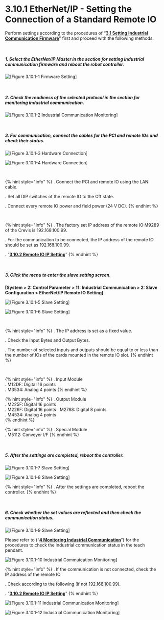 ﻿# 3.10.1 EtherNet/IP - Setting the Connection of a Standard Remote IO

Perform settings according to the procedures of “[**3.1 Setting Industrial Communication Firmware**](../../3-settings-industrial-communication/3-1-Settings-firmware.md)” first and proceed with the following methods.

<br>

##### 1. Select the EtherNet/IP Master in the section for setting industrial communication firmware and reboot the robot controller.

![[Figure 3.10.1-1 Firmware Setting]](<../../_assets/3-Settings-Industrial-Communication/3.10-EtherNet-IP-Remote-IO/1-Setting/image_1.png>) 

<br>

##### 2. Check the readiness of the selected protocol in the section for monitoring industrial communication.

![[Figure 3.10.1-2 Industrial Communication Monitoring]](<../../_assets/3-Settings-Industrial-Communication/3.10-EtherNet-IP-Remote-IO/1-Setting/image_2.png>) 

<br>

##### 3. For communication, connect the cables for the PCI and remote IOs and check their status.

![[Figure 3.10.1-3 Hardware Connection]](<../../_assets/3-Settings-Industrial-Communication/3.10-EtherNet-IP-Remote-IO/1-Setting/image_3.png>) 

![[Figure 3.10.1-4 Hardware Connection]](<../../_assets/3-Settings-Industrial-Communication/3.10-EtherNet-IP-Remote-IO/1-Setting/image_4.png>) 

<br>

{% hint style="info" %}
\.      Connect the PCI and remote IO using the LAN cable.

\.      Set all DIP switches of the remote IO to the Off state.

\.      Connect every remote IO power and field power (24 V DC).
{% endhint %}

<br>

{% hint style="info" %}
\.      The factory set IP address of the remote IO M9289 of the Crevis is 192.168.100.99. 

\.      For the communication to be connected, the IP address of the remote IO should be set as 192.168.100.99.

\.      “[**3.10.2 Remote IO IP Setting**](../../3-settings-industrial-communication/3-10-EtherNet-IP-Remote-IO/3-10-2-Settings-Remote-IO-IP.md)”
{% endhint %}

<br>

##### 3. Click the menu to enter the slave setting screen. 
**\[System > 2: Control Parameter > 11: Industrial Communication > 2: Slave Configuration > EtherNet/IP Remote IO Setting]**

![[Figure 3.10.1-5 Slave Setting]](<../../_assets/3-Settings-Industrial-Communication/3.10-EtherNet-IP-Remote-IO/1-Setting/image_5.png>) 

![[Figure 3.10.1-6 Slave Setting]](<../../_assets/3-Settings-Industrial-Communication/3.10-EtherNet-IP-Remote-IO/1-Setting/image_6.png>) 

<br>

{% hint style="info" %}
\.      The IP address is set as a fixed value.

\.      Check the Input Bytes and Output Bytes.

\.      The number of selected inputs and outputs should be equal to or less than the number of IOs of the cards mounted in the remote IO slot.
{% endhint %}

<br>

{% hint style="info" %}
\.      Input Module  
\.      M12DF: Digital 16 points  
\.      M3534: Analog 4 points
{% endhint %}

{% hint style="info" %}
\.      Output Module  
\.      M225F: Digital 16 points  
\.      M226F: Digital 16 points
\.      M2768: Digital 8 points   
\.      M4534: Analog 4 points  
{% endhint %}

{% hint style="info" %}
\.      Special Module  
\.      M5112: Conveyer I/F 
{% endhint %}

<br>

##### 5. After the settings are completed, reboot the controller.

![[Figure 3.10.1-7 Slave Setting]](<../../_assets/3-Settings-Industrial-Communication/3.10-EtherNet-IP-Remote-IO/1-Setting/image_7.png>) 

![[Figure 3.10.1-8 Slave Setting]](<../../_assets/3-Settings-Industrial-Communication/3.10-EtherNet-IP-Remote-IO/1-Setting/image_8.png>) 

{% hint style="info" %}
\.      After the settings are completed, reboot the controller.
{% endhint %}

<br>

##### 6. Check whether the set values are reflected and then check the communication status.

![[Figure 3.10.1-9 Slave Setting]](<../../_assets/3-Settings-Industrial-Communication/3.10-EtherNet-IP-Remote-IO/1-Setting/image_9.png>) 

Please refer to (“[**4 Monitoring Industrial Communication**](../../4-monitoring-industrial-communication/README.md)”) for the procedures to check the industrial communication status in the teach pendant.

![[Figure 3.10.1-10 Industrial Commuication Monitoring]](<../../_assets/3-Settings-Industrial-Communication/3.10-EtherNet-IP-Remote-IO/1-Setting/image_10.png>) 

{% hint style="info" %}
\.      If the communication is not connected, check the IP address of the remote IO.

\.      Check according to the following (if not 192.168.100.99).

\.      “[**3.10.2 Remote IO IP Setting**](../../3-settings-industrial-communication/3-10-EtherNet-IP-Remote-IO/3-10-2-Settings-Remote-IO-IP.md)”
{% endhint %}

![[Figure 3.10.1-11 Industrial Communication Monitoring]](<../../_assets/3-Settings-Industrial-Communication/3.10-EtherNet-IP-Remote-IO/1-Setting/image_11.png>) 

![[Figure 3.10.1-12 Industrial Communication Monitoring]](<../../_assets/3-Settings-Industrial-Communication/3.10-EtherNet-IP-Remote-IO/1-Setting/image_12.png>) 